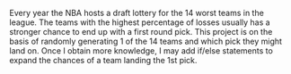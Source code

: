 Every year the NBA hosts a draft lottery for the 14 worst teams in the league. The teams with the highest percentage of losses usually has a stronger chance to end up with a first round pick. This project is on the basis of randomly generating 1 of the 14 teams and which pick they might land on. Once I obtain more knowledge, I may add if/else statements to expand the chances of a team landing the 1st pick. 

